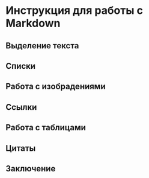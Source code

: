 # Инструкция для работы с Markdown

## Выделение текста

## Списки 

## Работа с изобрадениями

## Ссылки

## Работа с таблицами

## Цитаты

## Заключение